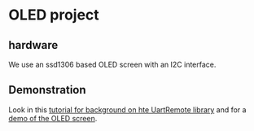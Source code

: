 # OLED project

## hardware

We use an ssd1306 based OLED screen with an I2C interface.

## Demonstration

Look in this [tutorial for background on hte UartRemote library](https://www.youtube.com/watch?v=3U67RWEsXiU) and for a [demo of the OLED screen](https://www.youtube.com/watch?v=3U67RWEsXiU&t=1962s).
